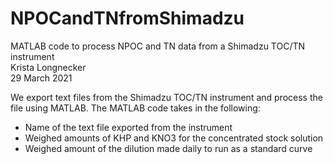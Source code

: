 # NPOCandTNfromShimadzu
MATLAB code to process NPOC and TN data from a Shimadzu TOC/TN instrument\
Krista Longnecker\
29 March 2021

We export text files from the Shimadzu TOC/TN instrument and process the file using MATLAB. The MATLAB code takes in the following:
* Name of the text file exported from the instrument
* Weighed amounts of KHP and KNO3 for the concentrated stock solution
* Weighed amount of the dilution made daily to run as a standard curve
